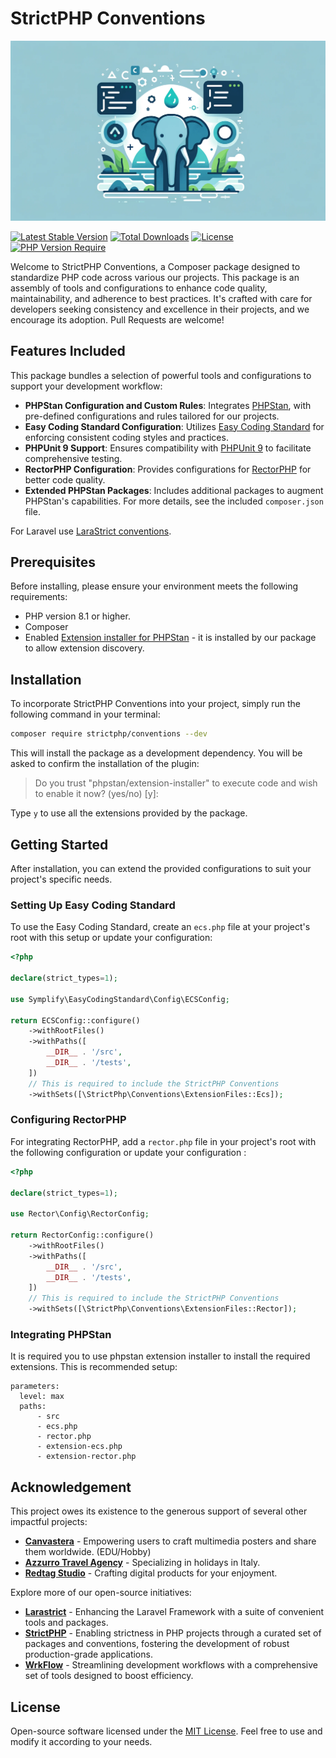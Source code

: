 # StrictPHP Conventions

![.github/banner.webp](.github/banner.webp)

[![Latest Stable Version](https://poser.pugx.org/strictphp/conventions/v)](https://packagist.org/packages/strictphp/conventions)
[![Total Downloads](https://poser.pugx.org/strictphp/conventions/downloads)](https://packagist.org/packages/strictphp/conventions)
[![License](https://poser.pugx.org/strictphp/conventions/license)](https://packagist.org/packages/strictphp/conventions)
[![PHP Version Require](https://poser.pugx.org/strictphp/conventions/require/php)](https://packagist.org/packages/strictphp/conventions)

Welcome to StrictPHP Conventions, a Composer package designed to standardize PHP code across various our projects. This
package is an assembly of tools and configurations to enhance code quality, maintainability, and adherence to best
practices. It's crafted with care for developers seeking consistency and excellence in their projects, and we encourage
its adoption. Pull Requests are welcome!

## Features Included

This package bundles a selection of powerful tools and configurations to support your development workflow:

- **PHPStan Configuration and Custom Rules**: Integrates [PHPStan](https://phpstan.org), with pre-defined configurations
  and rules tailored for our projects.
- **Easy Coding Standard Configuration**: Utilizes [Easy Coding Standard](https://github.com/symplify/coding-standard)
  for enforcing consistent coding styles and practices.
- **PHPUnit 9 Support**: Ensures compatibility with [PHPUnit 9](https://phpunit.de) to facilitate comprehensive testing.
- **RectorPHP Configuration**: Provides configurations for [RectorPHP](https://getrector.org) for better code quality.
- **Extended PHPStan Packages**: Includes additional packages to augment PHPStan's capabilities. For more details, see
  the included `composer.json` file.

For Laravel use [LaraStrict conventions](https://github.com/larastrict/conventions).

## Prerequisites

Before installing, please ensure your environment meets the following requirements:

- PHP version 8.1 or higher.
- Composer
- Enabled [Extension installer for PHPStan](https://github.com/phpstan/extension-installer) - it is installed by our
  package to allow extension discovery.

## Installation

To incorporate StrictPHP Conventions into your project, simply run the following command in your terminal:

```bash
composer require strictphp/conventions --dev
```

This will install the package as a development dependency. You will be asked to confirm the installation of the plugin:

> Do you trust "phpstan/extension-installer" to execute code and wish to enable it now? (yes/no) [y]:

Type `y` to use all the extensions provided by the package.

## Getting Started

After installation, you can extend the provided configurations to suit your project's specific needs.

### Setting Up Easy Coding Standard

To use the Easy Coding Standard, create an `ecs.php` file at your project's root with this setup or update your
configuration:

```php
<?php

declare(strict_types=1);

use Symplify\EasyCodingStandard\Config\ECSConfig;

return ECSConfig::configure()
    ->withRootFiles()
    ->withPaths([
        __DIR__ . '/src',
        __DIR__ . '/tests',
    ])
    // This is required to include the StrictPHP Conventions
    ->withSets([\StrictPhp\Conventions\ExtensionFiles::Ecs]);
```

### Configuring RectorPHP

For integrating RectorPHP, add a `rector.php` file in your project's root with the following configuration or update
your configuration :

```php
<?php

declare(strict_types=1);

use Rector\Config\RectorConfig;

return RectorConfig::configure()
    ->withRootFiles()
    ->withPaths([
        __DIR__ . '/src',
        __DIR__ . '/tests',
    ])
    // This is required to include the StrictPHP Conventions
    ->withSets([\StrictPhp\Conventions\ExtensionFiles::Rector]);
```

### Integrating PHPStan

It is required you to use phpstan extension installer to install the required extensions. This is recommended setup:

```neon
parameters:
  level: max
  paths:
      - src
      - ecs.php
      - rector.php
      - extension-ecs.php
      - extension-rector.php
```

## Acknowledgement

This project owes its existence to the generous support of several other impactful projects:

- **[Canvastera](https://canvastera.com)** - Empowering users to craft multimedia posters and share them worldwide. (EDU/Hobby)
- **[Azzurro Travel Agency](https://azzurro.cz)** - Specializing in holidays in Italy.
- **[Redtag Studio](https://redtag.studio)** - Crafting digital products for your enjoyment.

Explore more of our open-source initiatives:

- **[Larastrict](https://larastrict.com)** - Enhancing the Laravel Framework with a suite of convenient tools and packages.
- **[StrictPHP](https://strictphp.com)** - Enabling strictness in PHP projects through a curated set of packages and conventions, fostering the development of robust production-grade applications.
- **[WrkFlow](https://wrk-flow.com)** - Streamlining development workflows with a comprehensive set of tools designed to boost efficiency.

## License

Open-source software licensed under the [MIT License](LICENSE.md). Feel free to use and modify it according to your needs.
